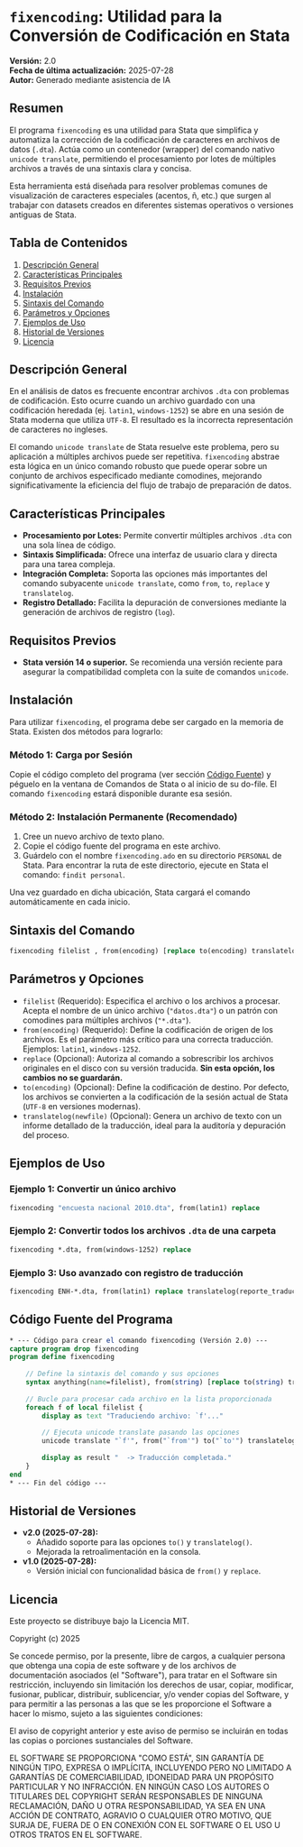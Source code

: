 # `fixencoding`: Utilidad para la Conversión de Codificación en Stata

**Versión:** 2.0  
**Fecha de última actualización:** 2025-07-28  
**Autor:** Generado mediante asistencia de IA  

## Resumen

El programa `fixencoding` es una utilidad para Stata que simplifica y automatiza la corrección de la codificación de caracteres en archivos de datos (`.dta`). Actúa como un contenedor (wrapper) del comando nativo `unicode translate`, permitiendo el procesamiento por lotes de múltiples archivos a través de una sintaxis clara y concisa.

Esta herramienta está diseñada para resolver problemas comunes de visualización de caracteres especiales (acentos, ñ, etc.) que surgen al trabajar con datasets creados en diferentes sistemas operativos o versiones antiguas de Stata.

## Tabla de Contenidos
1. [Descripción General](#descripción-general)
2. [Características Principales](#características-principales)
3. [Requisitos Previos](#requisitos-previos)
4. [Instalación](#instalación)
5. [Sintaxis del Comando](#sintaxis-del-comando)
6. [Parámetros y Opciones](#parámetros-y-opciones)
7. [Ejemplos de Uso](#ejemplos-de-uso)
8. [Historial de Versiones](#historial-de-versiones)
9. [Licencia](#licencia)

## Descripción General

En el análisis de datos es frecuente encontrar archivos `.dta` con problemas de codificación. Esto ocurre cuando un archivo guardado con una codificación heredada (ej. `latin1`, `windows-1252`) se abre en una sesión de Stata moderna que utiliza `UTF-8`. El resultado es la incorrecta representación de caracteres no ingleses.

El comando `unicode translate` de Stata resuelve este problema, pero su aplicación a múltiples archivos puede ser repetitiva. `fixencoding` abstrae esta lógica en un único comando robusto que puede operar sobre un conjunto de archivos especificado mediante comodines, mejorando significativamente la eficiencia del flujo de trabajo de preparación de datos.

## Características Principales

* **Procesamiento por Lotes:** Permite convertir múltiples archivos `.dta` con una sola línea de código.
* **Sintaxis Simplificada:** Ofrece una interfaz de usuario clara y directa para una tarea compleja.
* **Integración Completa:** Soporta las opciones más importantes del comando subyacente `unicode translate`, como `from`, `to`, `replace` y `translatelog`.
* **Registro Detallado:** Facilita la depuración de conversiones mediante la generación de archivos de registro (`log`).

## Requisitos Previos

* **Stata versión 14 o superior.** Se recomienda una versión reciente para asegurar la compatibilidad completa con la suite de comandos `unicode`.

## Instalación

Para utilizar `fixencoding`, el programa debe ser cargado en la memoria de Stata. Existen dos métodos para lograrlo:

### Método 1: Carga por Sesión

Copie el código completo del programa (ver sección [Código Fuente](#código-fuente-del-programa)) y péguelo en la ventana de Comandos de Stata o al inicio de su do-file. El comando `fixencoding` estará disponible durante esa sesión.

### Método 2: Instalación Permanente (Recomendado)

1.  Cree un nuevo archivo de texto plano.
2.  Copie el código fuente del programa en este archivo.
3.  Guárdelo con el nombre `fixencoding.ado` en su directorio `PERSONAL` de Stata. Para encontrar la ruta de este directorio, ejecute en Stata el comando: `findit personal`.

Una vez guardado en dicha ubicación, Stata cargará el comando automáticamente en cada inicio.

## Sintaxis del Comando

```stata
fixencoding filelist , from(encoding) [replace to(encoding) translatelog(newfile)]
```

## Parámetros y Opciones

* `filelist` (Requerido): Especifica el archivo o los archivos a procesar. Acepta el nombre de un único archivo (`"datos.dta"`) o un patrón con comodines para múltiples archivos (`"*.dta"`).
* `from(encoding)` (Requerido): Define la codificación de origen de los archivos. Es el parámetro más crítico para una correcta traducción. Ejemplos: `latin1`, `windows-1252`.
* `replace` (Opcional): Autoriza al comando a sobrescribir los archivos originales en el disco con su versión traducida. **Sin esta opción, los cambios no se guardarán.**
* `to(encoding)` (Opcional): Define la codificación de destino. Por defecto, los archivos se convierten a la codificación de la sesión actual de Stata (`UTF-8` en versiones modernas).
* `translatelog(newfile)` (Opcional): Genera un archivo de texto con un informe detallado de la traducción, ideal para la auditoría y depuración del proceso.

## Ejemplos de Uso

### Ejemplo 1: Convertir un único archivo
```stata
fixencoding "encuesta nacional 2010.dta", from(latin1) replace
```

### Ejemplo 2: Convertir todos los archivos `.dta` de una carpeta
```stata
fixencoding *.dta, from(windows-1252) replace
```

### Ejemplo 3: Uso avanzado con registro de traducción
```stata
fixencoding ENH-*.dta, from(latin1) replace translatelog(reporte_traduccion.txt)
```

## Código Fuente del Programa
```stata
* --- Código para crear el comando fixencoding (Versión 2.0) ---
capture program drop fixencoding
program define fixencoding
    
    // Define la sintaxis del comando y sus opciones
    syntax anything(name=filelist), from(string) [replace to(string) translatelog(string)]
    
    // Bucle para procesar cada archivo en la lista proporcionada
    foreach f of local filelist {
        display as text "Traduciendo archivo: `f'..."
        
        // Ejecuta unicode translate pasando las opciones
        unicode translate "`f'", from("`from'") to("`to'") translatelog("`translatelog'") `replace'
        
        display as result "  -> Traducción completada."
    }
end
* --- Fin del código ---
```

## Historial de Versiones

* **v2.0 (2025-07-28):**
    * Añadido soporte para las opciones `to()` y `translatelog()`.
    * Mejorada la retroalimentación en la consola.
* **v1.0 (2025-07-28):**
    * Versión inicial con funcionalidad básica de `from()` y `replace`.

## Licencia

Este proyecto se distribuye bajo la Licencia MIT.

Copyright (c) 2025

Se concede permiso, por la presente, libre de cargos, a cualquier persona que obtenga una copia de este software y de los archivos de documentación asociados (el "Software"), para tratar en el Software sin restricción, incluyendo sin limitación los derechos de usar, copiar, modificar, fusionar, publicar, distribuir, sublicenciar, y/o vender copias del Software, y para permitir a las personas a las que se les proporcione el Software a hacer lo mismo, sujeto a las siguientes condiciones:

El aviso de copyright anterior y este aviso de permiso se incluirán en todas las copias o porciones sustanciales del Software.

EL SOFTWARE SE PROPORCIONA "COMO ESTÁ", SIN GARANTÍA DE NINGÚN TIPO, EXPRESA O IMPLÍCITA, INCLUYENDO PERO NO LIMITADO A GARANTÍAS DE COMERCIABILIDAD, IDONEIDAD PARA UN PROPÓSITO PARTICULAR Y NO INFRACCIÓN. EN NINGÚN CASO LOS AUTORES O TITULARES DEL COPYRIGHT SERÁN RESPONSABLES DE NINGUNA RECLAMACIÓN, DAÑO U OTRA RESPONSABILIDAD, YA SEA EN UNA ACCIÓN DE CONTRATO, AGRAVIO O CUALQUIER OTRO MOTIVO, QUE SURJA DE, FUERA DE O EN CONEXIÓN CON EL SOFTWARE O EL USO U OTROS TRATOS EN EL SOFTWARE.
